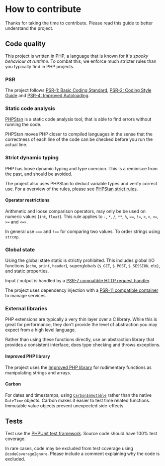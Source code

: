 # How to contribute

Thanks for taking the time to contribute. Please read this guide to better understand the project.

## Code quality

This project is written in PHP, a language that is known for it's _spooky behaviour at runtime_. To combat this, we
enforce much stricter rules than you typically find in PHP projects. 

### PSR

The project follows [PSR-1: Basic Coding Standard](https://www.php-fig.org/psr/psr-1/),
[PSR-2: Coding Style Guide](https://www.php-fig.org/psr/psr-2/) and
[PSR-4: Improved Autoloading](https://www.php-fig.org/psr/psr-4/).

### Static code analysis 

[PHPStan](https://github.com/phpstan/phpstan) is a static code analysis tool, that is able to find errors without
running the code.

PHPStan moves PHP closer to compiled languages in the sense that the correctness of each line of the code can be checked
before you run the actual line.

### Strict dynamic typing

PHP has loose dynamic typing and type coercion. This is a reminisce from the past, and should be avoided.

The project also uses PHPStan to deduct variable types and verify correct use. For a overview of the rules, please see
[PHPStan strict rules](https://github.com/phpstan/phpstan-strict-rules).

#### Operator restrictions

Arithmetic and loose comparison operators, may only be be used on numeric values (`int`, `float`). This rule applies to
`-`, `*`, `/`, `**`, `%`, `==`, `!=`, `<`, `>`, `<=`, `>=` and `<=>`.

In general use `===` and `!==` for comparing two values. To order strings using `strcmp`.

### Global state

Using the global state static is strictly prohibited. This includes global I/O functions (`echo`, `print`, `header`),
superglobals (`$_GET`, `$_POST`, `$_SESSION`, etc), and static properties.

Input / output is handled by a [PSR-7 compatible HTTP request handler](https://www.php-fig.org/psr/psr-15/).

The project uses dependency injection with a [PSR-11 compatible container](https://www.php-fig.org/psr/psr-11/) to
manage services.

### External libraries

PHP extensions are typically a very thin layer over a C library. While this is great for performance, they don't provide
the level of abstraction you may expect from a high level language.

Rather than using these functions directly, use an abstraction library that provides a consistent interface, does type
checking and throws exceptions.

#### Improved PHP library

The project uses the [Improved PHP library](https://github.com/improved-php-library) for rudimentary functions as
manipulating strings and arrays.

#### Carbon

For dates and timestamps, using [`CarbonImmutable`](https://carbon.nesbot.com/) rather than the native `DateTime`
objects. Carbon makes it easier to test time related functions. Immutable value objects prevent unexpected side-effects.  

## Tests

Test use the [PHPUnit test framework](https://phpunit.de/). Source code should have 100% test coverage.

In rare cases, code may be excluded from test coverage using `@codeCoverageIgnore`. Please include a comment explaining
why the code is excluded.
